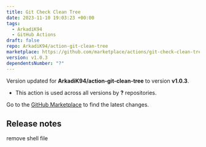 ```yaml
---
title: Git Check Clean Tree
date: 2023-11-10 19:03:23 +00:00
tags:
  - ArkadiK94
  - GitHub Actions
draft: false
repo: ArkadiK94/action-git-clean-tree
marketplace: https://github.com/marketplace/actions/git-check-clean-tree
version: v1.0.3
dependentsNumber: "?"
---
```



Version updated for **ArkadiK94/action-git-clean-tree** to version **v1.0.3**.
- This action is used across all versions by **?** repositories.

Go to the [GitHub Marketplace](https://github.com/marketplace/actions/git-check-clean-tree) to find the latest changes.

## Release notes

remove shell file
